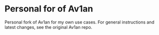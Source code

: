 # Personal for of Av1an

Personal fork of Av1an for my own use cases.
For general instructions and latest changes, see the original Av1an repo. 